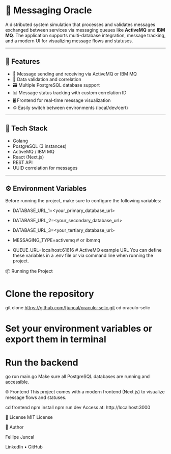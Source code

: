 # 📡 Messaging Oracle

A distributed system simulation that processes and validates messages exchanged between services via messaging queues like **ActiveMQ** and **IBM MQ**. The application supports multi-database integration, message tracking, and a modern UI for visualizing message flows and statuses.

---

## 🚀 Features

- 🔄 Message sending and receiving via ActiveMQ or IBM MQ
- 🧠 Data validation and correlation
- 🗃️ Multiple PostgreSQL database support
- 📊 Message status tracking with custom correlation ID
- 🖥️ Frontend for real-time message visualization
- ⚙️ Easily switch between environments (local/dev/cert)

---

## 🧱 Tech Stack

- Golang
- PostgreSQL (3 instances)
- ActiveMQ / IBM MQ
- React (Next.js)
- REST API
- UUID correlation for messages

---

## ⚙️ Environment Variables

Before running the project, make sure to configure the following variables:

- DATABASE_URL_1=<your_primary_database_url>
- DATABASE_URL_2=<your_secondary_database_url>
- DATABASE_URL_3=<your_tertiary_database_url>


- MESSAGING_TYPE=activemq             # or ibmmq
- QUEUE_URL=localhost:61616           # ActiveMQ example URL
You can define these variables in a .env file or via command line when running the project.

📦 Running the Project
# Clone the repository
git clone https://github.com/fjuncal/oraculo-selic.git
cd oraculo-selic

# Set your environment variables or export them in terminal

# Run the backend
go run main.go
Make sure all PostgreSQL databases are running and accessible.

🌐 Frontend
This project comes with a modern frontend (Next.js) to visualize message flows and statuses.

cd frontend
npm install
npm run dev
Access at: http://localhost:3000

📄 License
MIT License

👤 Author


Fellipe Juncal


LinkedIn • GitHub